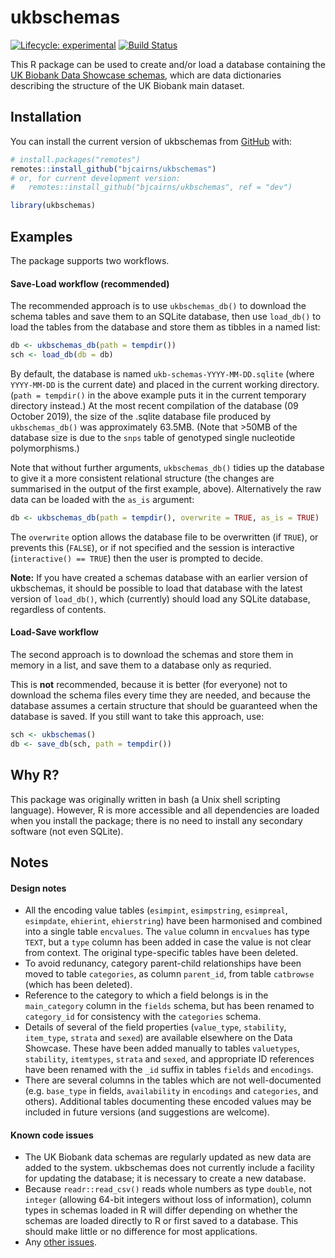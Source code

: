 
<!-- README.md is generated from README.Rmd. Please edit that file -->

# ukbschemas

<!-- badges: start -->

[![Lifecycle:
experimental](https://img.shields.io/badge/lifecycle-experimental-orange.svg)](https://www.tidyverse.org/lifecycle/#experimental)
[![Build
Status](https://travis-ci.com/bjcairns/ukbschemas.svg?token=tA2cYTLpigx5VuTgcHFd&branch=master)](https://travis-ci.com/bjcairns/ukbschemas)
<!-- badges: end -->

This R package can be used to create and/or load a database containing
the [UK Biobank Data Showcase
schemas](http://biobank.ctsu.ox.ac.uk/crystal/schema.cgi), which are
data dictionaries describing the structure of the UK Biobank main
dataset.

## Installation

You can install the current version of ukbschemas from
[GitHub](https://github.com/) with:

``` r
# install.packages("remotes")
remotes::install_github("bjcairns/ukbschemas")
# or, for current development version:
#   remotes::install_github("bjcairns/ukbschemas", ref = "dev")

library(ukbschemas)
```

## Examples

The package supports two workflows.

#### Save-Load workflow (recommended)

The recommended approach is to use `ukbschemas_db()` to download the
schema tables and save them to an SQLite database, then use `load_db()`
to load the tables from the database and store them as tibbles in a
named list:

``` r
db <- ukbschemas_db(path = tempdir())
sch <- load_db(db = db)
```

By default, the database is named `ukb-schemas-YYYY-MM-DD.sqlite` (where
`YYYY-MM-DD` is the current date) and placed in the current working
directory. (`path = tempdir()` in the above example puts it in the
current temporary directory instead.) At the most recent compilation of
the database (09 October 2019), the size of the .sqlite database file
produced by `ukbschemas_db()` was approximately 63.5MB. (Note that
\>50MB of the database size is due to the `snps` table of genotyped
single nucleotide polymorphisms.)

Note that without further arguments, `ukbschemas_db()` tidies up the
database to give it a more consistent relational structure (the changes
are summarised in the output of the first example, above). Alternatively
the raw data can be loaded with the `as_is` argument:

``` r
db <- ukbschemas_db(path = tempdir(), overwrite = TRUE, as_is = TRUE)
```

The `overwrite` option allows the database file to be overwritten (if
`TRUE`), or prevents this (`FALSE`), or if not specified and the session
is interactive (`interactive() == TRUE`) then the user is prompted to
decide.

**Note:** If you have created a schemas database with an earlier version
of ukbschemas, it should be possible to load that database with the
latest version of `load_db()`, which (currently) should load any SQLite
database, regardless of contents.

#### Load-Save workflow

The second approach is to download the schemas and store them in memory
in a list, and save them to a database only as requried.

This is **not** recommended, because it is better (for everyone) not to
download the schema files every time they are needed, and because the
database assumes a certain structure that should be guaranteed when the
database is saved. If you still want to take this approach, use:

``` r
sch <- ukbschemas()
db <- save_db(sch, path = tempdir())
```

## Why R?

This package was originally written in bash (a Unix shell scripting
language). However, R is more accessible and all dependencies are loaded
when you install the package; there is no need to install any secondary
software (not even SQLite).

## Notes

#### Design notes

  - All the encoding value tables (`esimpint`, `esimpstring`,
    `esimpreal`, `esimpdate`, `ehierint`, `ehierstring`) have been
    harmonised and combined into a single table `encvalues`. The `value`
    column in `encvalues` has type `TEXT`, but a `type` column has been
    added in case the value is not clear from context. The original
    type-specific tables have been deleted.
  - To avoid redunancy, category parent-child relationships have been
    moved to table `categories`, as column `parent_id`, from table
    `catbrowse` (which has been deleted).
  - Reference to the category to which a field belongs is in the
    `main_category` column in the `fields` schema, but has been renamed
    to `category_id` for consistency with the `categories` schema.
  - Details of several of the field properties (`value_type`,
    `stability`, `item_type`, `strata` and `sexed`) are available
    elsewhere on the Data Showcase. These have been added manually to
    tables `valuetypes`, `stability`, `itemtypes`, `strata` and `sexed`,
    and appropriate ID references have been renamed with the `_id`
    suffix in tables `fields` and `encodings`.
  - There are several columns in the tables which are not
    well-documented (e.g. `base_type` in fields, `availability` in
    `encodings` and `categories`, and others). Additional tables
    documenting these encoded values may be included in future versions
    (and suggestions are welcome).

#### Known code issues

  - The UK Biobank data schemas are regularly updated as new data are
    added to the system. ukbschemas does not currently include a
    facility for updating the database; it is necessary to create a new
    database.
  - Because `readr::read_csv()` reads whole numbers as type `double`,
    not `integer` (allowing 64-bit integers without loss of
    information), column types in schemas loaded in R will differ
    depending on whether the schemas are loaded directly to R or first
    saved to a database. This should make little or no difference for
    most applications.
  - Any [other issues](https://github.com/bjcairns/ukbschemas/issues).
